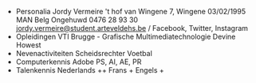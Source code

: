 - Personalia 
	Jordy Vermeire
	't hof van Wingene 7, Wingene
	03/02/1995
	MAN
	Belg
	Ongehuwd
	0476 28 93 30
	jordy.vermeire@student.arteveldehs.be
	/
	Facebook, Twitter, Instagram
- Opleidingen
VTI Brugge - Grafische Multimediatechnologie
Devine Howest
- Nevenactiviteiten
Scheidsrechter
Voetbal
- Computerkennis
Adobe PS, AI, AE, PR
- Talenkennis
Nederlands ++
Frans +
Engels +
